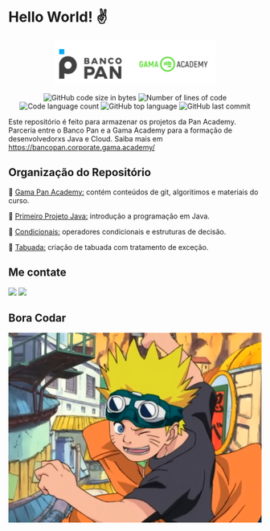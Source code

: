 # Hello World! :v:

<p align="center">
  <img alt="logo banco pan e gama academy" src="https://github.com/ldsleticia/gamaPanAcademy/blob/main/panGamaAcademy/assets/gama-pan-academy-logo.PNG" />
</p>

<p align="center">
	<img alt="GitHub code size in bytes" src="https://img.shields.io/github/languages/code-size/ldsleticia/gamaPanAcademyJavaBasico?color=" />
	<img alt="Number of lines of code" src="https://img.shields.io/tokei/lines/github/ldsleticia/gamaPanAcademyJavaBasico?color=blue" />
	<img alt="Code language count" src="https://img.shields.io/github/languages/count/ldsleticia/gamaPanAcademyJavaBasico?color=" />
	<img alt="GitHub top language" src="https://img.shields.io/github/languages/top/ldsleticia/gamaPanAcademyJavaBasico?color=blue" />
	<img alt="GitHub last commit" src="https://img.shields.io/github/last-commit/ldsleticia/gamaPanAcademyJavaBasico?color=" />
</p>


Este repositório é feito para armazenar os projetos da Pan Academy. Parceria entre o Banco Pan e a Gama Academy para a formação de desenvolvedorxs Java e Cloud.
Saiba mais em https://bancopan.corporate.gama.academy/

## Organização do Repositório
:open_file_folder: [Gama Pan Academy:](https://github.com/ldsleticia/gamaPanAcademyJavaBasico/tree/main/panGamaAcademy) contém conteúdos de git, algoritimos e materiais do curso.

:open_file_folder: [Primeiro Projeto Java:](https://github.com/ldsleticia/gamaPanAcademyJavaBasico/tree/main/primeiroprojetojava) introdução a programação em Java.

:open_file_folder: [Condicionais:](https://github.com/ldsleticia/gamaPanAcademyJavaBasico/tree/main/condicionais/src/br/com/panacademycondicionais) operadores condicionais e estruturas de decisão.

:open_file_folder: [Tabuada:](https://github.com/ldsleticia/gamaPanAcademyJavaBasico/tree/main/tabuada) criação de tabuada com tratamento de exceção.

## Me contate

  <a href = "mailto:lds.leticia.dos.santos@gmail.com"><img src="https://img.shields.io/badge/-Gmail-%23333?style=for-the-badge&logo=gmail&logoColor=white" target="_blank"></a>
  <a href="https://www.linkedin.com/in/let%C3%ADcia-dos-santos/" target="_blank"><img src="https://img.shields.io/badge/-LinkedIn-%230077B5?style=for-the-badge&logo=linkedin&logoColor=white" target="_blank"></a> 

## Bora Codar
<p align="center">
	<img alt="Naruto Uzumaki chegando" src="https://github.com/ldsleticia/gamaPanAcademy/blob/main/panGamaAcademy/assets/Naruto_Uzumaki.png" />
</p>
